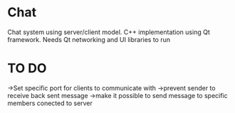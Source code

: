 Chat
====

Chat system using server/client model. 
C++ implementation using Qt framework.
Needs Qt networking and UI libraries to run


TO DO
=====
->Set specific port for clients to communicate with
->prevent sender to receive back sent message
->make it possible to send message to specific members conected to server
